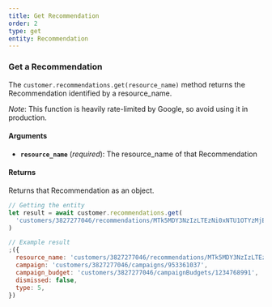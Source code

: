 ```yaml
---
title: Get Recommendation
order: 2
type: get
entity: Recommendation
---
```


### Get a Recommendation

The `customer.recommendations.get(resource_name)` method returns the Recommendation identified by a resource_name.

_Note_: This function is heavily rate-limited by Google, so avoid using it in production.

#### Arguments

- **`resource_name`** (_required_): The resource_name of that Recommendation

#### Returns

Returns that Recommendation as an object.

```javascript
// Getting the entity
let result = await customer.recommendations.get(
  'customers/3827277046/recommendations/MTk5MDY3NzIzLTEzNi0xNTU1OTYzMjEyNTk5LSs5NTMzNjEwMzc'
)
```

```javascript
// Example result
;({
  resource_name: 'customers/3827277046/recommendations/MTk5MDY3NzIzLTEzNi0xNTU1OTYzMjEyNTk5LSs5NTMzNjEwMzc',
  campaign: 'customers/3827277046/campaigns/953361037',
  campaign_budget: 'customers/3827277046/campaignBudgets/1234768991',
  dismissed: false,
  type: 5,
})
```
